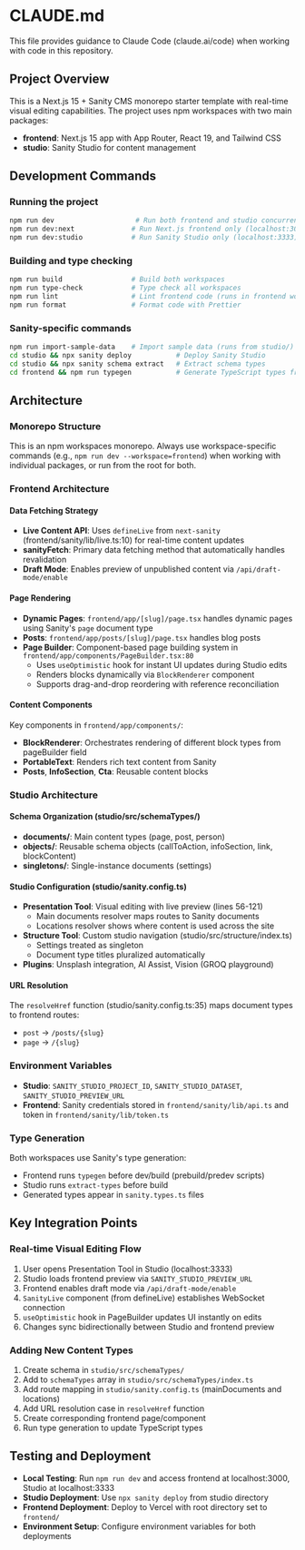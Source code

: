 # CLAUDE.md

This file provides guidance to Claude Code (claude.ai/code) when working with code in this repository.

## Project Overview

This is a Next.js 15 + Sanity CMS monorepo starter template with real-time visual editing capabilities. The project uses npm workspaces with two main packages:
- **frontend**: Next.js 15 app with App Router, React 19, and Tailwind CSS
- **studio**: Sanity Studio for content management

## Development Commands

### Running the project
```bash
npm run dev                    # Run both frontend and studio concurrently
npm run dev:next              # Run Next.js frontend only (localhost:3000)
npm run dev:studio            # Run Sanity Studio only (localhost:3333)
```

### Building and type checking
```bash
npm run build                 # Build both workspaces
npm run type-check            # Type check all workspaces
npm run lint                  # Lint frontend code (runs in frontend workspace)
npm run format                # Format code with Prettier
```

### Sanity-specific commands
```bash
npm run import-sample-data    # Import sample data (runs from studio/)
cd studio && npx sanity deploy           # Deploy Sanity Studio
cd studio && npx sanity schema extract   # Extract schema types
cd frontend && npm run typegen           # Generate TypeScript types from Sanity schema
```

## Architecture

### Monorepo Structure
This is an npm workspaces monorepo. Always use workspace-specific commands (e.g., `npm run dev --workspace=frontend`) when working with individual packages, or run from the root for both.

### Frontend Architecture

#### Data Fetching Strategy
- **Live Content API**: Uses `defineLive` from `next-sanity` (frontend/sanity/lib/live.ts:10) for real-time content updates
- **sanityFetch**: Primary data fetching method that automatically handles revalidation
- **Draft Mode**: Enables preview of unpublished content via `/api/draft-mode/enable`

#### Page Rendering
- **Dynamic Pages**: `frontend/app/[slug]/page.tsx` handles dynamic pages using Sanity's `page` document type
- **Posts**: `frontend/app/posts/[slug]/page.tsx` handles blog posts
- **Page Builder**: Component-based page building system in `frontend/app/components/PageBuilder.tsx:80`
  - Uses `useOptimistic` hook for instant UI updates during Studio edits
  - Renders blocks dynamically via `BlockRenderer` component
  - Supports drag-and-drop reordering with reference reconciliation

#### Content Components
Key components in `frontend/app/components/`:
- **BlockRenderer**: Orchestrates rendering of different block types from pageBuilder field
- **PortableText**: Renders rich text content from Sanity
- **Posts**, **InfoSection**, **Cta**: Reusable content blocks

### Studio Architecture

#### Schema Organization (studio/src/schemaTypes/)
- **documents/**: Main content types (page, post, person)
- **objects/**: Reusable schema objects (callToAction, infoSection, link, blockContent)
- **singletons/**: Single-instance documents (settings)

#### Studio Configuration (studio/sanity.config.ts)
- **Presentation Tool**: Visual editing with live preview (lines 56-121)
  - Main documents resolver maps routes to Sanity documents
  - Locations resolver shows where content is used across the site
- **Structure Tool**: Custom studio navigation (studio/src/structure/index.ts)
  - Settings treated as singleton
  - Document type titles pluralized automatically
- **Plugins**: Unsplash integration, AI Assist, Vision (GROQ playground)

#### URL Resolution
The `resolveHref` function (studio/sanity.config.ts:35) maps document types to frontend routes:
- `post` → `/posts/{slug}`
- `page` → `/{slug}`

### Environment Variables
- **Studio**: `SANITY_STUDIO_PROJECT_ID`, `SANITY_STUDIO_DATASET`, `SANITY_STUDIO_PREVIEW_URL`
- **Frontend**: Sanity credentials stored in `frontend/sanity/lib/api.ts` and token in `frontend/sanity/lib/token.ts`

### Type Generation
Both workspaces use Sanity's type generation:
- Frontend runs `typegen` before dev/build (prebuild/predev scripts)
- Studio runs `extract-types` before build
- Generated types appear in `sanity.types.ts` files

## Key Integration Points

### Real-time Visual Editing Flow
1. User opens Presentation Tool in Studio (localhost:3333)
2. Studio loads frontend preview via `SANITY_STUDIO_PREVIEW_URL`
3. Frontend enables draft mode via `/api/draft-mode/enable`
4. `SanityLive` component (from defineLive) establishes WebSocket connection
5. `useOptimistic` hook in PageBuilder updates UI instantly on edits
6. Changes sync bidirectionally between Studio and frontend preview

### Adding New Content Types
1. Create schema in `studio/src/schemaTypes/`
2. Add to `schemaTypes` array in `studio/src/schemaTypes/index.ts`
3. Add route mapping in `studio/sanity.config.ts` (mainDocuments and locations)
4. Add URL resolution case in `resolveHref` function
5. Create corresponding frontend page/component
6. Run type generation to update TypeScript types

## Testing and Deployment

- **Local Testing**: Run `npm run dev` and access frontend at localhost:3000, Studio at localhost:3333
- **Studio Deployment**: Use `npx sanity deploy` from studio directory
- **Frontend Deployment**: Deploy to Vercel with root directory set to `frontend/`
- **Environment Setup**: Configure environment variables for both deployments
